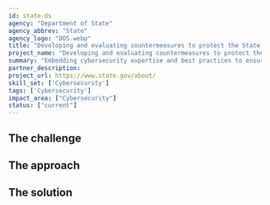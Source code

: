 ```yaml
---
id: state-ds
agency: "Department of State"
agency_abbrev: "State"
agency_logo: "DOS.webp"
title: "Developing and evaluating countermeasures to protect the State Department's networks worldwide"
project_name: "Developing and evaluating countermeasures to protect the State Department's networks worldwide"
summary: "Embedding cybersecurity expertise and best practices to ensure that U.S. diplomats can conduct official business securely and effectively at U.S. Missions around the world."
partner_description: 
project_url: https://www.state.gov/about/
skill_set: ['Cybersecurity']
tags: ['Cybersecurity']
impact_area: ["Cybersecurity"]
status: ["current"]
---
```


## The challenge

## The approach

## The solution 
